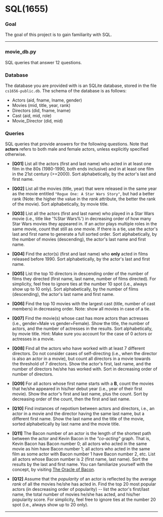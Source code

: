 # SQL(1655)

### Goal
The goal of this project is to gain familiarity with SQL.

---

### movie_db.py

SQL queries that answer 12 questions.

### Database

The database you are provided with is an SQLite database, stored in the file `cs1656-public.db`. The schema of the database is as follows:
* Actors (aid, fname, lname, gender)  
* Movies (mid, title, year, rank)  
* Directors (did, fname, lname)  
* Cast (aid, mid, role)  
* Movie_Director (did, mid)  


### Queries

SQL queries that provide answers for the following questions. Note that **actors** refers to both male and female actors, unless explicitly specified otherwise.

* **[Q01]** List all the actors (first and last name) who acted in at least one film in the 80s (1980-1990, both ends inclusive) and in at least one film in the 21st century (>=2000). Sort alphabetically, by the actor's last and first name.

* **[Q02]** List all the movies (title, year) that were released in the same year as the movie entitled `"Rogue One: A Star Wars Story"`, but had a better rank (Note: the higher the value in the *rank* attribute, the better the rank of the movie). Sort alphabetically, by movie title.  

* **[Q03]** List all the actors (first and last name) who played in a Star Wars movie (i.e., title like '%Star Wars%') in decreasing order of how many Star Wars movies they appeared in. If an actor plays multiple roles in the same movie, count that still as one movie. If there is a tie, use the actor's last and first name to generate a full sorted order. Sort alphabetically, by the number of movies (descending), the actor's last name and first name.  

* **[Q04]** Find the actor(s) (first and last name) who **only** acted in films released before 1990. Sort alphabetically, by the actor's last and first name.  

* **[Q05]** List the top 10 directors in descending order of the number of films they directed (first name, last name, number of films directed). For simplicity, feel free to ignore ties at the number 10 spot (i.e., always show up to 10 only). Sort alphabetically, by the number of films (descending), the actor's last name and first name.  

* **[Q06]** Find the top 10 movies with the largest cast (title, number of cast members) in decreasing order. Note: show all movies in case of a tie.  

* **[Q07]** Find the movie(s) whose cast has more actors than actresses (i.e., gender=Male vs gender=Female).  Show the title, the number of actors, and the number of actresses in the results. Sort alphabetically, by movie title. Hint: Make sure you account for the case of 0 actors or actresses in a movie.

* **[Q08]** Find all the actors who have worked with at least 7 different directors. Do not consider cases of self-directing (i.e., when the director is also an actor in a movie), but count all directors in a movie towards the threshold of 7 directors. Show the actor's first, last name, and the number of directors he/she has worked with. Sort in decreasing order of number of directors.

* **[Q09]** For all actors whose first name starts with a **B**, count the movies that he/she appeared in his/her debut year (i.e., year of their first movie). Show the actor's first and last name, plus the count. Sort by decreasing order of the count, then the first and last name.  

* **[Q10]** Find instances of nepotism between actors and directors, i.e., an actor in a movie and the director having the same last name, but a different first name. Show the last name and the title of the movie, sorted alphabetically by last name and the movie title.  

* **[Q11]** The Bacon number of an actor is the length of the shortest path between the actor and Kevin Bacon in the *"co-acting"* graph. That is, Kevin Bacon has Bacon number 0; all actors who acted in the same movie as him have Bacon number 1; all actors who acted in the same film as some actor with Bacon number 1 have Bacon number 2, etc. List all actors whose Bacon number is 2 (first name, last name). Sort the results by the last and first name. You can familiarize yourself with the concept, by visiting [The Oracle of Bacon](https://oracleofbacon.org).  

* **[Q12]** Assume that the *popularity* of an actor is reflected by the average *rank* of all the movies he/she has acted in. Find the top 20 most popular actors (in descreasing order of popularity) -- list the actor's first/last name, the total number of movies he/she has acted, and his/her popularity score. For simplicity, feel free to ignore ties at the number 20 spot (i.e., always show up to 20 only).  

---









